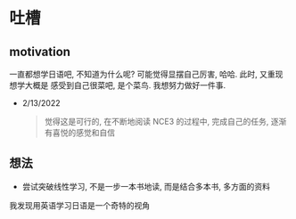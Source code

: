 # 吐槽

## motivation

一直都想学日语吧, 不知道为什么呢? 可能觉得显摆自己厉害, 哈哈. 此时, 又重现想学大概是
感受到自己很菜吧, 是个菜鸟. 我想努力做好一件事.

- 2/13/2022

  > 觉得这是可行的, 在不断地阅读 NCE3 的过程中, 完成自己的任务, 逐渐有喜悦的感觉和自信

## 想法

- 尝试突破线性学习, 不是一步一本书地读, 而是结合多本书, 多方面的资料

我发现用英语学习日语是一个奇特的视角
